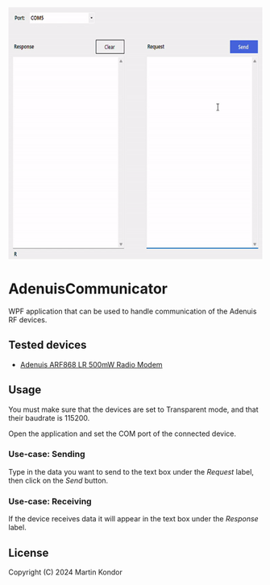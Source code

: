 <p align="center">
  <img src="./Images/sch_playable.gif" height="500px">
</p>

# AdenuisCommunicator

WPF application that can be used to handle communication of the Adenuis RF devices.

## Tested devices

* [Adenuis ARF868 LR 500mW Radio Modem](https://www.adeunis.com/en/produit/arf-868-lr-set-up-radio-transmission-for-long-distance-broadcasting/)

## Usage

You must make sure that the devices are set to Transparent mode, and that their baudrate is 115200.

Open the application and set the COM port of the connected device.

### Use-case: Sending

Type in the data you want to send to the text box under the _Request_ label, then click on the _Send_ button.

### Use-case: Receiving

If the device receives data it will appear in the text box under the _Response_ label.

## License

Copyright (C) 2024 Martin Kondor
